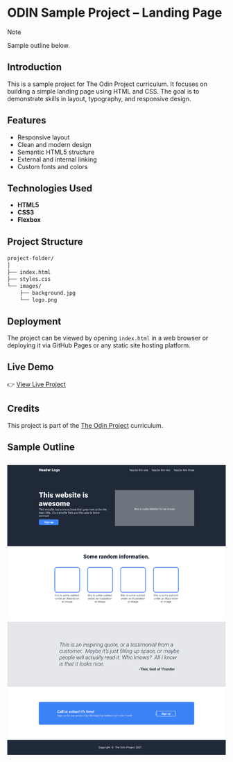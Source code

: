



# **ODIN Sample Project – Landing Page**

> [!NOTE]
> Sample outline below.

## **Introduction**

This is a sample project for The Odin Project curriculum. It focuses on building a simple landing page using HTML and CSS. The goal is to demonstrate skills in layout, typography, and responsive design.

## **Features**

- Responsive layout
- Clean and modern design
- Semantic HTML5 structure
- External and internal linking
- Custom fonts and colors

## **Technologies Used**

- **HTML5**
- **CSS3**
- **Flexbox**

## **Project Structure**

```plaintext
project-folder/
│
├── index.html
├── styles.css
└── images/
    ├── background.jpg
    └── logo.png
```

## **Deployment**

The project can be viewed by opening `index.html` in a web browser or deploying it via GitHub Pages or any static site hosting platform.

## **Live Demo**

👉 [View Live Project](https://your-demo-link.com)

## **Credits**

This project is part of the [The Odin Project](https://www.theodinproject.com/) curriculum.

## **Sample Outline**
## ![Sample outline:](./01.png)
